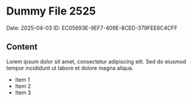 # Dummy File 2525

Date: 2025-04-03
ID: EC05693E-9EF7-409E-8CED-379FEE6C4CFF

## Content

Lorem ipsum dolor sit amet, consectetur adipiscing elit.
Sed do eiusmod tempor incididunt ut labore et dolore magna aliqua.

* Item 1
* Item 2
* Item 3

